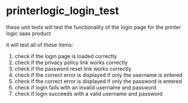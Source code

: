 # printerlogic_login_test

these unit tests will test the functionality of the login page for the printer logic saas product

it will test all of these items:

1) check if the login page is loaded correctly
2) check if the privacy policy link works correctly
3) check if the password reset link works correctly 
4) check if the correct error is displayed if only the username is entered
5) check if the correct error is displayed if only the password is entered 
6) check if login fails with an invalid username and password
7) check if login succeeds with a valid username and password
